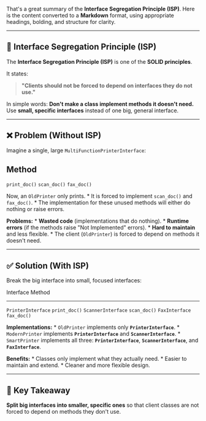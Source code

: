 That's a great summary of the **Interface Segregation Principle (ISP)**.
Here is the content converted to a **Markdown** format, using
appropriate headings, bolding, and structure for clarity.

------------------------------------------------------------------------

## 📘 Interface Segregation Principle (ISP)

The **Interface Segregation Principle (ISP)** is one of the **SOLID
principles**.

It states:

> **"Clients should not be forced to depend on interfaces they do not
> use."**

In simple words: **Don't make a class implement methods it doesn't
need.** Use **small, specific interfaces** instead of one big, general
interface.

------------------------------------------------------------------------

## ❌ Problem (Without ISP)

Imagine a single, large `MultiFunctionPrinterInterface`:

  Method
  ---------------
  `print_doc()`
  `scan_doc()`
  `fax_doc()`

Now, an `OldPrinter` only prints. \* It is forced to implement
`scan_doc()` and `fax_doc()`. \* The implementation for these unused
methods will either do nothing or raise errors.

**Problems:** \* **Wasted code** (implementations that do nothing). \*
**Runtime errors** (if the methods raise "Not Implemented" errors). \*
**Hard to maintain** and less flexible. \* The client (`OldPrinter`) is
forced to depend on methods it doesn't need.

------------------------------------------------------------------------

## ✅ Solution (With ISP)

Break the big interface into small, focused interfaces:

  Interface            Method
  -------------------- ---------------
  `PrinterInterface`   `print_doc()`
  `ScannerInterface`   `scan_doc()`
  `FaxInterface`       `fax_doc()`

**Implementations:** \* `OldPrinter` implements only
**`PrinterInterface`**. \* `ModernPrinter` implements
**`PrinterInterface`** and **`ScannerInterface`**. \* `SmartPrinter`
implements all three: **`PrinterInterface`**, **`ScannerInterface`**,
and **`FaxInterface`**.

**Benefits:** \* Classes only implement what they actually need. \*
Easier to maintain and extend. \* Cleaner and more flexible design.

------------------------------------------------------------------------

## 🧠 Key Takeaway

**Split big interfaces into smaller, specific ones** so that client
classes are not forced to depend on methods they don't use.
